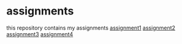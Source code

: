 # assignments
this repository contains my assignments
[assignment1](https://github.com/Sakon88/assignments/blob/master/Assignment_week_2.ipynb)
[assignment2](https://github.com/Sakon88/assignments/blob/master/Assignment_week_4.ipynb)
[assignment3](https://github.com/Sakon88/assignments/blob/master/Assignment_week_5.ipynb) 
[assignment4](https://github.com/Sakon88/assignments/blob/master/assignment4.ipynb)

